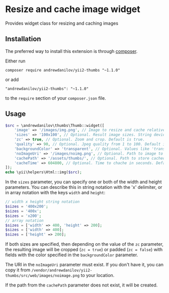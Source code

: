 Resize and cache image widget
===========
Provides widget class for resizing and caching images

Installation
------------

The preferred way to install this extension is through [composer](http://getcomposer.org/download/).

Either run

```
composer require andrewdanilov/yii2-thumbs "~1.1.0"
```

or add

```
"andrewdanilov/yii2-thumbs": "~1.1.0"
```

to the `require` section of your `composer.json` file.


Usage
-----

```php
$src = \andrewdanilov\thumbs\Thumb::widget([
    'image' => '/images/img.png', // Image to resize and cache relative to base site uri
    'sizes' => '100x100', // Optional. Result image sizes. String devided with 'x' or array with 'width' and 'height' keys. Default is '100x100'
    'zc' => true, // Optional. Zoom and crop. Default is true.
    'quality' => 90, // Optional. Jpeg quality from 1 to 100. Default is 90
    'backgroundColor' => 'transparent', // Optional. Values like 'transparent', 'FFF', '000000'. Default is 'transparent'
    'noImageUri' => '/images/noimg.png', // Optional. Path to image to use for empty or absent images relative to base site uri
    'cachePath' => '/assets/thumbs/', // Optional. Path to store cached images relative to base site uri. Default is '/assets/thumbs/'
    'cacheTime' => 604800, // Optional. Time to chache in seconds. Default is 604800
]);
echo \yii\helpers\Html::img($src);
```

In the `sizes` parameter, you can specify one or both of the width and height parameters. You can describe this in string notation with the 'x' delimiter, or in array notation with the keys `width` and `height`:

```php
// width x height string notation
$sizes = '400x200';
$sizes = '400x';
$sizes = 'x200';
// array notation
$sizes = ['width' => 400, 'height' => 200];
$sizes = ['width' => 400];
$sizes = ['height' => 200];
```

If both sizes are specified, then depending on the value of the `zc` parameter, the resulting image will be cropped (`zc = true`) or padded (`zc = false`) with fields with the color specified in the `backgroundColor` parameter.

The URI in the `noImageUri` parameter must exist. If you don't have it, you can copy it from `/vendor/andrewdanilov/yii2-thumbs/src/web/images/noimage.png` to your location.

If the path from the `cachePath` parameter does not exist, it will be created.
